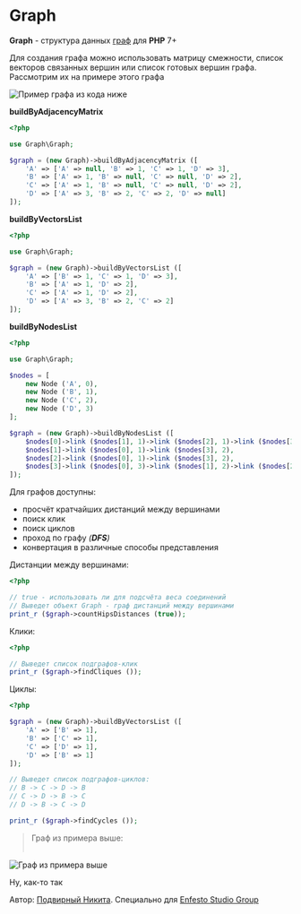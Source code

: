 # Graph

**Graph** - структура данных [граф](https://ru.wikipedia.org/wiki/Граф_(математика)) для **PHP** 7+

Для создания графа можно использовать матрицу смежности, список векторов связанных вершин или список готовых вершин графа. Рассмотрим их на примере этого графа

<img src="https://i.ibb.co/9YnjxSd/Graph.png" alt="Пример графа из кода ниже">

**buildByAdjacencyMatrix**

```php
<?php

use Graph\Graph;

$graph = (new Graph)->buildByAdjacencyMatrix ([
    'A' => ['A' => null, 'B' => 1, 'C' => 1, 'D' => 3],
    'B' => ['A' => 1, 'B' => null, 'C' => null, 'D' => 2],
    'C' => ['A' => 1, 'B' => null, 'C' => null, 'D' => 2],
    'D' => ['A' => 3, 'B' => 2, 'C' => 2, 'D' => null]
]);
```

**buildByVectorsList**

```php
<?php

use Graph\Graph;

$graph = (new Graph)->buildByVectorsList ([
    'A' => ['B' => 1, 'C' => 1, 'D' => 3],
    'B' => ['A' => 1, 'D' => 2],
    'C' => ['A' => 1, 'D' => 2],
    'D' => ['A' => 3, 'B' => 2, 'C' => 2]
]);
```

**buildByNodesList**

```php
<?php

use Graph\Graph;

$nodes = [
    new Node ('A', 0),
    new Node ('B', 1),
    new Node ('C', 2),
    new Node ('D', 3)
];

$graph = (new Graph)->buildByNodesList ([
    $nodes[0]->link ($nodes[1], 1)->link ($nodes[2], 1)->link ($nodes[3], 3),
    $nodes[1]->link ($nodes[0], 1)->link ($nodes[3], 2),
    $nodes[2]->link ($nodes[0], 1)->link ($nodes[3], 2),
    $nodes[3]->link ($nodes[0], 3)->link ($nodes[1], 2)->link ($nodes[2], 2)
]);
```

Для графов доступны:

* просчёт кратчайших дистанций между вершинами
* поиск клик
* поиск циклов
* проход по графу *(**DFS**)*
* конвертация в различные способы представления

Дистанции между вершинами:

```php
<?php

// true - использовать ли для подсчёта веса соединений
// Выведет объект Graph - граф дистанций между вершинами
print_r ($graph->countHipsDistances (true));
```

Клики:

```php
<?php

// Выведет список подграфов-клик
print_r ($graph->findCliques ());
```

Циклы:

```php
<?php

$graph = (new Graph)->buildByVectorsList ([
    'A' => ['B' => 1],
    'B' => ['C' => 1],
    'C' => ['D' => 1],
    'D' => ['B' => 1]
]);

// Выведет список подграфов-циклов:
// B -> C -> D -> B
// C -> D -> B -> C
// D -> B -> C -> D

print_r ($graph->findCycles ());
```

> Граф из примера выше: <br><br>
<img src="https://i.ibb.co/qgH2TKY/Graph-2.png" alt="Граф из примера выше">

Ну, как-то так

Автор: [Подвирный Никита](https://vk.com/technomindlp). Специально для [Enfesto Studio Group](http://vk.com/hphp_convertation)